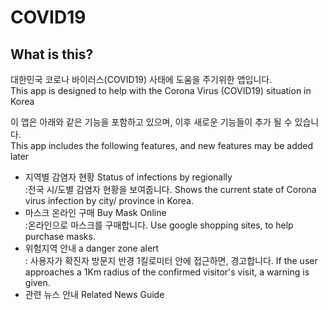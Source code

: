 # COVID19  
## What is this?  
대한민국 코로나 바이러스(COVID19) 사태에 도움을 주기위한 앱입니다.  
This app is designed to help with the Corona Virus (COVID19) situation in Korea  

이 앱은 아래와 같은 기능을 포함하고 있으며, 이후 새로운 기능들이 추가 될 수 있습니다.  
This app includes the following features, and new features may be added later  
  
  - 지역별 감염자 현황 Status of infections by regionally  
  :전국 시/도별 감염자 현황을 보여줍니다. Shows the current state of Corona virus infection by city/ province in Korea.  
  - 마스크 온라인 구매 Buy Mask Online  
  :온라인으로 마스크를 구매합니다. Use google shopping sites, to help purchase masks.  
  - 위험지역 안내 a danger zone alert  
  : 사용자가 확진자 방문지 반경 1킬로미터 안에 접근하면, 경고합니다. If the user approaches a 1Km radius of the confirmed visitor's visit, a warning is given.  
  - 관련 뉴스 안내 Related News Guide  
 

